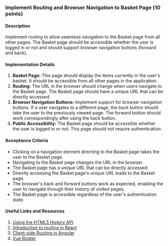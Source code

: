 ### Implement Routing and Browser Navigation to Basket Page (10 points)

#### Description

Implement routing to allow seamless navigation to the Basket page from all other pages. The Basket page should be accessible whether the user is logged in or not and should support browser navigation buttons (forward and back).

#### Implementation Details

1. **Basket Page:** This page should display the items currently in the user's basket. It should be accessible from all other pages in the application.
2. **Routing:** The URL in the browser should change when users navigate to the Basket page. The Basket page should have a unique URL that can be directly accessed.
3. **Browser Navigation Buttons:** Implement support for browser navigation buttons. If a user navigates to a different page, the back button should take the user to the previously viewed page. The forward button should work correspondingly after using the back button.
4. **Public Accessibility:** The Basket page should be accessible whether the user is logged in or not. This page should not require authentication.

#### Acceptance Criteria

- Clicking on a navigation element directing to the Basket page takes the user to the Basket page.
- Navigating to the Basket page changes the URL in the browser.
- The Basket page has a unique URL that can be directly accessed.
- Directly accessing the Basket page's unique URL leads to the Basket page.
- The browser's back and forward buttons work as expected, enabling the user to navigate through their history of visited pages.
- The Basket page is accessible regardless of the user's authentication state.

#### Useful Links and Resources

1. [Using the HTML5 History API](https://developer.mozilla.org/en-US/docs/Web/API/History_API)
2. [Introduction to routing in React](https://reactrouter.com/en/6.14.1/start/tutorial)
3. [Client-side Routing in Angular](https://angular.io/guide/router)
4. [Vue Router](https://router.vuejs.org/)
